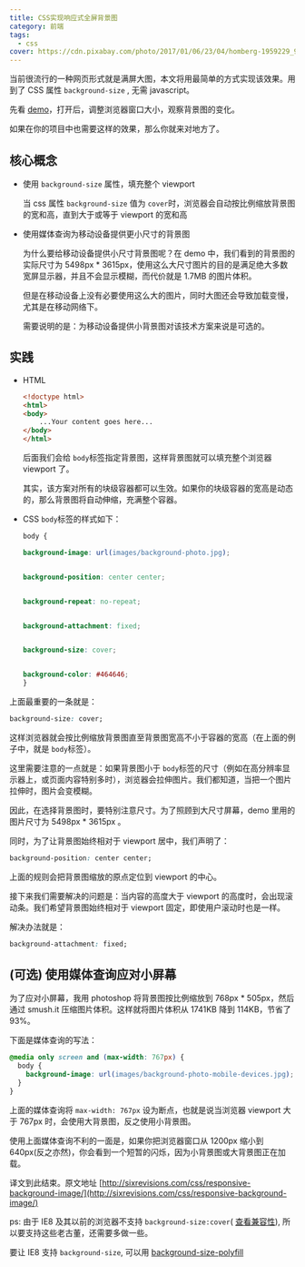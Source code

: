 ```yaml
---
title: CSS实现响应式全屏背景图
category: 前端
tags:
  - css
cover: https://cdn.pixabay.com/photo/2017/01/06/23/04/homberg-1959229_960_720.jpg
---
```


当前很流行的一种网页形式就是满屏大图，本文将用最简单的方式实现该效果。用到了 CSS 属性 `background-size` , 无需 javascript。

先看 [demo](http://cdn.sixrevisions.com/0431-01_responsive_background_image_demo/responsive-full-background-image-demo.html)，打开后，调整浏览器窗口大小，观察背景图的变化。

如果在你的项目中也需要这样的效果，那么你就来对地方了。

## 核心概念

* 使用 `background-size` 属性，填充整个 viewport

    当 css 属性 `background-size` 值为 `cover`时，浏览器会自动按比例缩放背景图的宽和高，直到大于或等于 viewport 的宽和高

* 使用媒体查询为移动设备提供更小尺寸的背景图

    为什么要给移动设备提供小尺寸背景图呢？在 demo 中，我们看到的背景图的实际尺寸为 5498px * 3615px，使用这么大尺寸图片的目的是满足绝大多数宽屏显示器，并且不会显示模糊，而代价就是 1.7MB 的图片体积。

    但是在移动设备上没有必要使用这么大的图片，同时大图还会导致加载变慢，尤其是在移动网络下。

    需要说明的是：为移动设备提供小背景图对该技术方案来说是可选的。

## 实践

* HTML

    ```html
    <!doctype html>
    <html>
    <body>
        ...Your content goes here...
    </body>
    </html>
    
    
    ```

    后面我们会给 `body`标签指定背景图，这样背景图就可以填充整个浏览器 viewport 了。

    其实，该方案对所有的块级容器都可以生效。如果你的块级容器的宽高是动态的，那么背景图将自动伸缩，充满整个容器。

* CSS `body`标签的样式如下：

    ```css
    body {
    
    background-image: url(images/background-photo.jpg);
    
    
    background-position: center center;
    
    
    background-repeat: no-repeat;
    
    
    background-attachment: fixed;
    
    
    background-size: cover;
    
    
    background-color: #464646;
    }
    
    
    ```

上面最重要的一条就是：

```css
background-size: cover;
```

这样浏览器就会按比例缩放背景图直至背景图宽高不小于容器的宽高（在上面的例子中，就是 `body`标签）。

这里需要注意的一点就是：如果背景图小于 `body`标签的尺寸（例如在高分辨率显示器上，或页面内容特别多时），浏览器会拉伸图片。我们都知道，当把一个图片拉伸时，图片会变模糊。

因此，在选择背景图时，要特别注意尺寸。为了照顾到大尺寸屏幕，demo 里用的图片尺寸为 5498px * 3615px 。

同时，为了让背景图始终相对于 viewport 居中，我们声明了：

```css
background-position: center center;
```

上面的规则会把背景图缩放的原点定位到 viewport 的中心。

接下来我们需要解决的问题是：当内容的高度大于 viewport 的高度时，会出现滚动条。我们希望背景图始终相对于 viewport 固定，即使用户滚动时也是一样。

解决办法就是：

```css
background-attachment: fixed;
```

## (可选) 使用媒体查询应对小屏幕

为了应对小屏幕，我用 photoshop 将背景图按比例缩放到 768px * 505px，然后通过 smush.it 压缩图片体积。这样就将图片体积从 1741KB 降到 114KB，节省了 93%。

下面是媒体查询的写法：

```css
@media only screen and (max-width: 767px) {
  body {
    background-image: url(images/background-photo-mobile-devices.jpg);
  }
}
```

上面的媒体查询将 `max-width: 767px` 设为断点，也就是说当浏览器 viewport 大于 767px 时，会使用大背景图，反之使用小背景图。

使用上面媒体查询不利的一面是，如果你把浏览器窗口从 1200px 缩小到 640px(反之亦然)，你会看到一个短暂的闪烁，因为小背景图或大背景图正在加载。

译文到此结束。原文地址 [http://sixrevisions.com/css/responsive-background-image/](http://sixrevisions.com/css/responsive-background-image/)

ps: 由于 IE8 及其以前的浏览器不支持 `background-size:cover`( [查看兼容性](http://caniuse.com/#search=background-size)), 所以要支持这些老古董，还需要多做一些。

要让 IE8 支持 `background-size`, 可以用 [background-size-polyfill](https://github.com/louisremi/background-size-polyfill)
